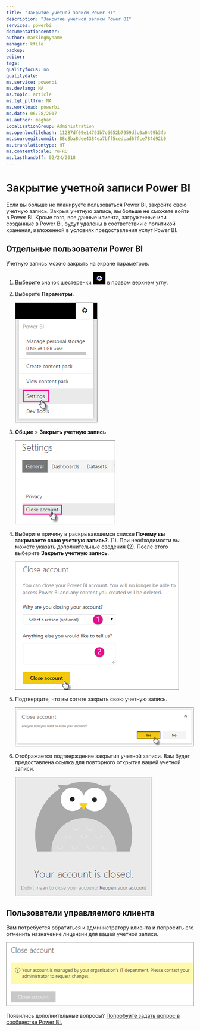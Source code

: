 ```yaml
---
title: "Закрытие учетной записи Power BI"
description: "Закрытие учетной записи Power BI"
services: powerbi
documentationcenter: 
author: markingmyname
manager: kfile
backup: 
editor: 
tags: 
qualityfocus: no
qualitydate: 
ms.service: powerbi
ms.devlang: NA
ms.topic: article
ms.tgt_pltfrm: NA
ms.workload: powerbi
ms.date: 06/28/2017
ms.author: maghan
LocalizationGroup: Administration
ms.openlocfilehash: 11287df09e14793b7c6652b7959d5c0a0499b3fb
ms.sourcegitcommit: 88c8ba8dee4384ea7bff5cedcad67fce784d92b0
ms.translationtype: HT
ms.contentlocale: ru-RU
ms.lasthandoff: 02/24/2018
---
```

# <a name="closing-your-power-bi-account"></a>Закрытие учетной записи Power BI
Если вы больше не планируете пользоваться Power BI, закройте свою учетную запись.  Закрыв учетную запись, вы больше не сможете войти в Power BI.  Кроме того, все данные клиента, загруженные или созданные в Power BI, будут удалены в соответствии с политикой хранения, изложенной в условиях предоставления услуг Power BI.

## <a name="individual-power-bi-users"></a>Отдельные пользователи Power BI
Учетную запись можно закрыть на экране параметров.

1. Выберите значок шестеренки ![](media/service-admin-closing-your-account/gear.png) в правом верхнем углу.
2. Выберите **Параметры**.
   
    ![](media/service-admin-closing-your-account/closeaccount-settings.png)
3. **Общие** > **Закрыть учетную запись**
   
    ![](media/service-admin-closing-your-account/closeaccount-settings2.png)
4. Выберите причину в раскрывающемся списке **Почему вы закрываете свою учетную запись?**. (1).  При необходимости вы можете указать дополнительные сведения (2). После этого выберите **Закрыть учетную запись**.
   
    ![](media/service-admin-closing-your-account/closeaccount-settings3.png)
5. Подтвердите, что вы хотите закрыть свою учетную запись.
   
    ![](media/service-admin-closing-your-account/closeaccount-settings4.png)
6. Отображается подтверждение закрытия учетной записи. Вам будет предоставлена ссылка для повторного открытия вашей учетной записи.
   
    ![](media/service-admin-closing-your-account/closeaccount-settings5.png)

## <a name="managed-tenant-users"></a>Пользователи управляемого клиента
Вам потребуется обратиться к администратору клиента и попросить его отменить назначение лицензии для вашей учетной записи.

![](media/service-admin-closing-your-account/closeaccountmanaged.png)

Появились дополнительные вопросы? [Попробуйте задать вопрос в сообществе Power BI.](http://community.powerbi.com/)

